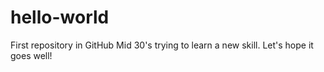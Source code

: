 # hello-world
First repository in GitHub
Mid 30's trying to learn a new skill. Let's hope it goes well!

